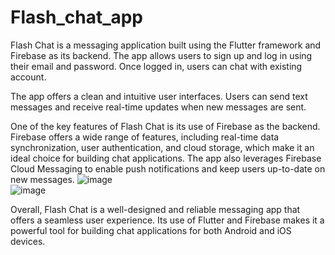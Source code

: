 # Flash_chat_app
Flash Chat is a messaging application built using the Flutter framework and Firebase as its backend. The app allows users to sign up and log in using their email and password. Once logged in, users can chat  with existing account.

The app offers a clean and intuitive user interfaces. Users can send text messages and receive real-time updates when new messages are sent.

One of the key features of Flash Chat is its use of Firebase as the backend. Firebase offers a wide range of features, including real-time data synchronization, user authentication, and cloud storage, which make it an ideal choice for building chat applications. The app also leverages Firebase Cloud Messaging to enable push notifications and keep users up-to-date on new messages.
![image](https://user-images.githubusercontent.com/91030529/230415123-c125b964-8b4c-4820-8682-0c988143199e.png)    
![image](https://user-images.githubusercontent.com/91030529/230415418-b2a8db1b-28dc-4549-a654-2d4e102a8cb0.png)





Overall, Flash Chat is a well-designed and reliable messaging app that offers a seamless user experience. Its use of Flutter and Firebase makes it a powerful tool for building chat applications for both Android and iOS devices.
